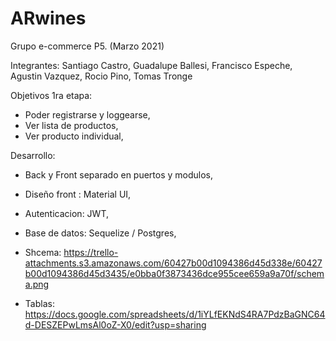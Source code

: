# ARwines


Grupo  e-commerce P5. 
(Marzo 2021)

Integrantes: Santiago Castro, Guadalupe Ballesi, Francisco Espeche, Agustin Vazquez, Rocio Pino, Tomas Tronge

Objetivos 1ra etapa: 
- Poder registrarse y loggearse,
- Ver lista de productos,
- Ver producto individual, 

Desarrollo: 
- Back y Front separado en puertos y modulos,
- Diseño front : Material UI,
- Autenticacion: JWT,
- Base de datos: Sequelize / Postgres,

- Shcema: https://trello-attachments.s3.amazonaws.com/60427b00d1094386d45d338e/60427b00d1094386d45d3435/e0bba0f3873436dce955cee659a9a70f/schema.png 

- Tablas: https://docs.google.com/spreadsheets/d/1iYLfEKNdS4RA7PdzBaGNC64d-DESZEPwLmsAl0oZ-X0/edit?usp=sharing
        



